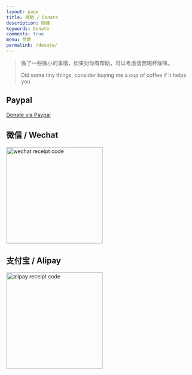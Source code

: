 ```yaml
---
layout: page
title: 捐助 / Donate
description: 随缘
keywords: Donate
comments: true
menu: 赞助
permalink: /donate/
---
```


> 做了一些微小的事情，如果对你有帮助，可以考虑请我喝杯咖啡。
> 
> Did some tiny things, consider buying me a cup of coffee if it helps you.

## Paypal

[Donate via Paypal](https://paypal.me/chyblog)

## 微信 / Wechat

<img style="width:256px;border:1px solid lightgrey;" src="{{ assets_base_url }}/assets/images/receipt-code-wechat.jpeg" alt="wechat receipt code" />

## 支付宝 / Alipay

<img style="width:256px;border:1px solid lightgrey;" src="{{ assets_base_url }}/assets/images/receipt-code-alipay.jpeg" alt="alipay receipt code" />
